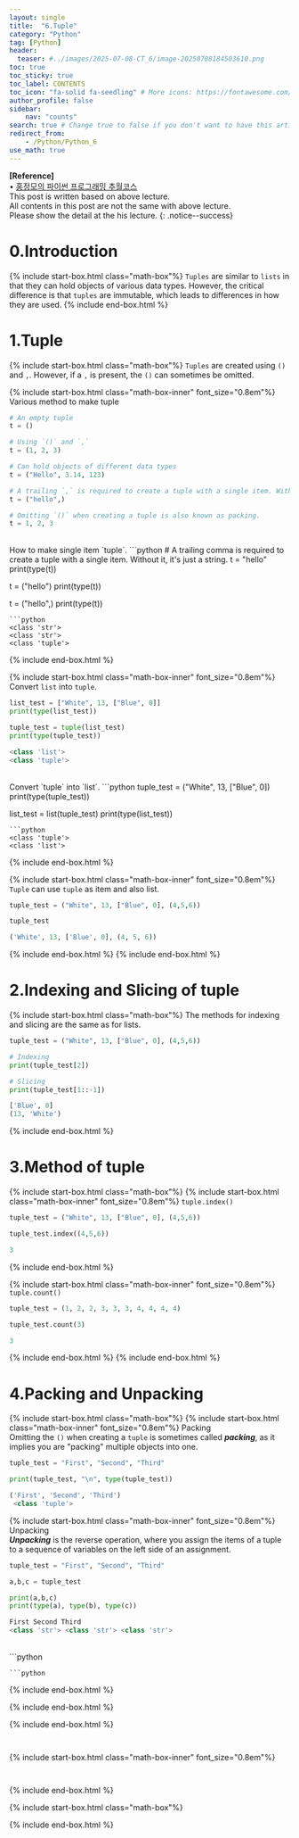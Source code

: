 ```yaml
---
layout: single
title:  "6.Tuple"
category: "Python"
tag: [Python]
header:
  teaser: #../images/2025-07-08-CT_6/image-20250708184503610.png
toc: true
toc_sticky: true
toc_label: CONTENTS
toc_icon: "fa-solid fa-seedling" # More icons: https://fontawesome.com/v6/search?ic=free
author_profile: false
sidebar:
    nav: "counts"
search: true # Change true to false if you don't want to have this article be searched 
redirect_from:
    - /Python/Python_6
use_math: true
---
```


**[Reference]** <br>
$\bullet$ [홍정모의 파이썬 프로그래밍 추월코스](https://www.honglab.ai/courses/python)<br>
This post is written based on above lecture.<br>
All contents in this post are not the same with above lecture.<br>
Please show the detail at the his lecture.
{: .notice--success}

# 0.Introduction
{% include start-box.html class="math-box"%}
`Tuples` are similar to `lists` in that they can hold objects of various data types. 
However, the critical difference is that `tuples` are immutable, which leads to differences in how they are used.
{% include end-box.html %}

# 1.Tuple
{% include start-box.html class="math-box"%}
`Tuples` are created using `()` and `,`. 
However, if a `,` is present, the `()` can sometimes be omitted.

{% include start-box.html class="math-box-inner" font_size="0.8em"%}
Various method to make tuple
```python
# An empty tuple
t = ()

# Using `()` and `,`
t = (1, 2, 3)

# Can hold objects of different data types
t = ("Hello", 3.14, 123)

# A trailing `,` is required to create a tuple with a single item. Without it, it's just a string.
t = ("hello",)

# Omitting `()` when creating a tuple is also known as packing.
t = 1, 2, 3    
```
<br>
How to make single item `tuple`.
```python
# A trailing comma is required to create a tuple with a single item. Without it, it's just a string.
t = "hello"
print(type(t))

t = ("hello")
print(type(t))

t = ("hello",)
print(type(t))

```
```python
<class 'str'>
<class 'str'>
<class 'tuple'>
```
{% include end-box.html %}

{% include start-box.html class="math-box-inner" font_size="0.8em"%}
Convert `list` into `tuple`.
```python
list_test = ["White", 13, ["Blue", 0]]
print(type(list_test))

tuple_test = tuple(list_test)
print(type(tuple_test))
```
```python
<class 'list'>
<class 'tuple'>
```
<br>
Convert `tuple` into `list`.
```python
tuple_test = ("White", 13, ["Blue", 0])
print(type(tuple_test))

list_test = list(tuple_test)
print(type(list_test))
```
```python
<class 'tuple'>
<class 'list'>
```
{% include end-box.html %}

{% include start-box.html class="math-box-inner" font_size="0.8em"%}
`Tuple` can use `tuple` as item and also list.
```python
tuple_test = ("White", 13, ["Blue", 0], (4,5,6))

tuple_test
```
```python
('White', 13, ['Blue', 0], (4, 5, 6))
```
{% include end-box.html %}
{% include end-box.html %}

# 2.Indexing and Slicing of tuple
{% include start-box.html class="math-box"%}
The methods for indexing and slicing are the same as for lists.
```python
tuple_test = ("White", 13, ["Blue", 0], (4,5,6))

# Indexing
print(tuple_test[2])

# Slicing
print(tuple_test[1::-1])
```
```python
['Blue', 0]
(13, 'White')
```
{% include end-box.html %}

# 3.Method of tuple
{% include start-box.html class="math-box"%}
{% include start-box.html class="math-box-inner" font_size="0.8em"%}
`tuple.index()`
```python
tuple_test = ("White", 13, ["Blue", 0], (4,5,6))

tuple_test.index((4,5,6))
```
```python
3
```
{% include end-box.html %}

{% include start-box.html class="math-box-inner" font_size="0.8em"%}
`tuple.count()`
```python
tuple_test = (1, 2, 2, 3, 3, 3, 4, 4, 4, 4)

tuple_test.count(3)
```
```python
3
```
{% include end-box.html %}
{% include end-box.html %}

# 4.Packing and Unpacking
{% include start-box.html class="math-box"%}
{% include start-box.html class="math-box-inner" font_size="0.8em"%}
Packing<br>
Omitting the `()` when creating a `tuple` is sometimes called **_packing_**, as it implies you are "packing" multiple objects into one.
```python
tuple_test = "First", "Second", "Third"

print(tuple_test, "\n", type(tuple_test))
```
```python
('First', 'Second', 'Third') 
 <class 'tuple'>
```
{% include start-box.html class="math-box-inner" font_size="0.8em"%}
Unpacking<br>
**_Unpacking_** is the reverse operation, where you assign the items of a tuple to a sequence of variables on the left side of an assignment.
```python
tuple_test = "First", "Second", "Third"

a,b,c = tuple_test

print(a,b,c)
print(type(a), type(b), type(c))
```
```python
First Second Third
<class 'str'> <class 'str'> <class 'str'>
```
<br>
```python

```
```python

```
{% include end-box.html %}

{% include end-box.html %}

{% include end-box.html %}























```python

```
```python

```



<div class="indented-paragraph" markdown="1">

</div>

{% include start-box.html class="math-box-inner" font_size="0.8em"%}

```python

```
```python

```
{% include end-box.html %}


{% include start-box.html class="math-box"%}

{% include end-box.html %}